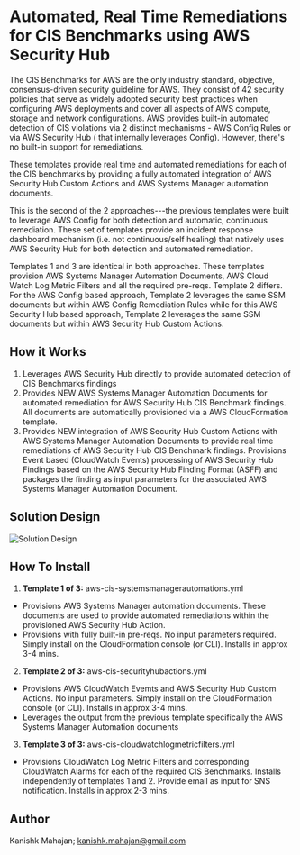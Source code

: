 <p align="center">
</p>

# Automated, Real Time Remediations for CIS Benchmarks using AWS Security Hub

The CIS Benchmarks for AWS are the only industry standard, objective, consensus-driven security guideline for AWS. They consist of 42 security policies that serve as widely adopted security best practices when configuring AWS deployments and cover all aspects of AWS compute, storage and network configurations. AWS provides built-in automated detection of CIS violations via 2 distinct mechanisms - AWS Config Rules or via AWS Security Hub ( that internally leverages Config). However, there's no built-in support for remediations. 

These templates provide real time and automated remediations for each of the CIS benchmarks by providing a fully automated integration of AWS Security Hub Custom Actions and AWS Systems Manager automation documents.

This is the second of the 2 approaches---the previous templates were built to leverage AWS Config for both detection and automatic, continuous remediation. These set of templates provide an incident response dashboard mechanism  (i.e. not continuous/self healing) that natively uses AWS Security Hub for both detection and automated remediation. 

Templates 1 and 3 are identical in both approaches. These templates provision AWS Systems Manager Automation Documents, AWS Cloud Watch Log Metric Filters and all the required pre-reqs. Template 2 differs. For the AWS Config based approach, Template 2 leverages the same SSM documents but within AWS Config Remediation Rules while for this AWS Security Hub based approach, Template 2 leverages the same SSM documents but within AWS Security Hub Custom Actions.

## How it Works

1. Leverages AWS Security Hub directly to provide automated detection of CIS Benchmarks findings
2. Provides NEW AWS Systems Manager Automation Documents for automated remediation for AWS Security Hub CIS Benchmark findings. All documents are automatically provisioned via a AWS CloudFormation template.
3. Provides NEW integration of AWS Security Hub Custom Actions with AWS Systems Manager Automation Documents to provide real time remediations of AWS Security Hub CIS Benchmark findings. Provisions Event based (CloudWatch Events) processing of AWS Security Hub Findings based on the AWS Security Hub Finding Format (ASFF) and packages the finding as input parameters for the associated AWS Systems Manager Automation Document.

## Solution Design


![Solution Design](https://github.com/kmahajan11/awstransformation/blob/master/aws-auto-remediate-cisbenchmarks-securityhub/images/arch-diagram.png)

## How To Install

1. **Template 1 of 3:** aws-cis-systemsmanagerautomations.yml
* Provisions AWS Systems Manager automation documents. These documents are used to provide automated remediations within the provisioned AWS Security Hub Action.
* Provisions with fully built-in pre-reqs. No input parameters required. Simply install on the CloudFormation console (or CLI). Installs in approx 3-4 mins.

2. **Template 2 of 3:** aws-cis-securityhubactions.yml
* Provisions AWS CloudWatch Evemts and AWS Security Hub Custom Actions. No input parameters. Simply install on the CloudFormation console (or CLI). Installs in approx 3-4 mins.
* Leverages the output from the previous template specifically the AWS Systems Manager Automation documents

3. **Template 3 of 3:** aws-cis-cloudwatchlogmetricfilters.yml
* Provisions CloudWatch Log Metric Filters and corresponding CloudWatch Alarms for each of the required CIS Benchmarks. Installs independently of templates 1 and 2.  Provide email as input for SNS notification. Installs in approx 2-3 mins. 


## Author

Kanishk Mahajan; kanishk.mahajan@gmail.com


